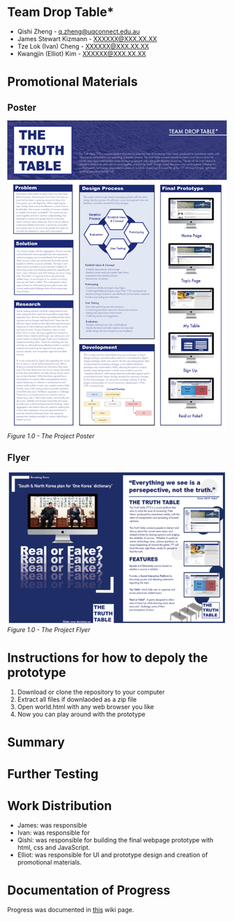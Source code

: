 # Team Drop Table*
+ Qishi Zheng - q.zheng@uqconnect.edu.au
+ James Stewart Kizmann - XXXXXX@XXX.XX.XX
+ Tze Lok (Ivan) Cheng - XXXXXX@XXX.XX.XX
+ Kwangjin (Elliot) Kim - XXXXXX@XXX.XX.XX


# Promotional Materials

## Poster
![poster](https://github.com/deco3500-2018/DROP-TABLE-star/blob/master/A2POSTER.png)
*Figure 1.0 - The Project Poster*

## Flyer
![flyer](https://github.com/deco3500-2018/DROP-TABLE-star/blob/master/Flyer%20Full%20shot.png)
*Figure 1.0 - The Project Flyer*

# Instructions for how to depoly the prototype
1. Download or clone the repository to your computer
2. Extract all files if downlaoded as a zip file
3. Open world.html with any web browser you like
4. Now you can play around with the prototype


# Summary 

# Further Testing

# Work Distribution
- James: was responsible   
- Ivan: was responsible for 
- Qishi: was responsible for building the final webpage prototype with html, css and JavaScript.
- Elliot: was responsible for UI and prototype design and creation of promotional materials.

# Documentation of Progress
Progress was documented in [this](https://github.com/deco3500-2018/DROP-TABLE-star/wiki) wiki page.
